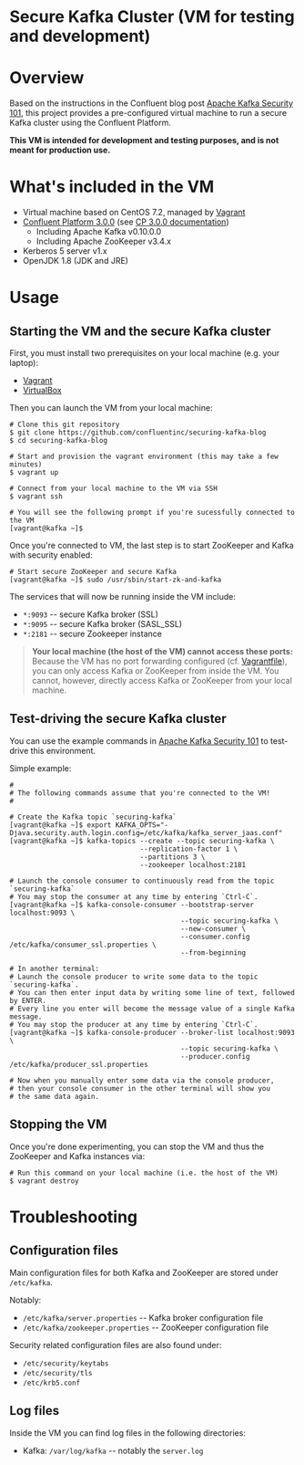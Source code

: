 # Secure Kafka Cluster (VM for testing and development)

# Overview

Based on the instructions in the Confluent blog post
[Apache Kafka Security 101](http://www.confluent.io/blog/apache-kafka-security-authorization-authentication-encryption),
this project provides a pre-configured virtual machine to run a secure Kafka cluster using the Confluent Platform.

**This VM is intended for development and testing purposes, and is not meant for production use.**


# What's included in the VM

* Virtual machine based on CentOS 7.2, managed by [Vagrant](https://www.vagrantup.com)
* [Confluent Platform 3.0.0](http://www.confluent.io/product)
  (see [CP 3.0.0 documentation](http://docs.confluent.io/3.0.0/))
    * Including Apache Kafka v0.10.0.0
    * Including Apache ZooKeeper v3.4.x
* Kerberos 5 server v1.x
* OpenJDK 1.8 (JDK and JRE)


# Usage

## Starting the VM and the secure Kafka cluster

First, you must install two prerequisites on your local machine (e.g. your laptop):

* [Vagrant](https://www.vagrantup.com/docs/installation/)
* [VirtualBox](https://www.virtualbox.org/wiki/Downloads)

Then you can launch the VM from your local machine:

```shell
# Clone this git repository
$ git clone https://github.com/confluentinc/securing-kafka-blog
$ cd securing-kafka-blog

# Start and provision the vagrant environment (this may take a few minutes)
$ vagrant up

# Connect from your local machine to the VM via SSH
$ vagrant ssh

# You will see the following prompt if you're sucessfully connected to the VM
[vagrant@kafka ~]$
```

Once you're connected to VM, the last step is to start ZooKeeper and Kafka with security enabled:

```shell
# Start secure ZooKeeper and secure Kafka
[vagrant@kafka ~]$ sudo /usr/sbin/start-zk-and-kafka
```

The services that will now be running inside the VM include:

* `*:9093` -- secure Kafka broker (SSL)
* `*:9095` -- secure Kafka broker (SASL_SSL)
* `*:2181` -- secure Zookeeper instance

> **Your local machine (the host of the VM) cannot access these ports:**
> Because the VM has no port forwarding configured (cf. [Vagrantfile](Vagrantfile)),
> you can only access Kafka or ZooKeeper from inside the VM.
> You cannot, however, directly access Kafka or ZooKeeper from your local machine.


## Test-driving the secure Kafka cluster

You can use the example commands in
[Apache Kafka Security 101](http://www.confluent.io/blog/apache-kafka-security-authorization-authentication-encryption)
to test-drive this environment.

Simple example:

```shell
#
# The following commands assume that you're connected to the VM!
#

# Create the Kafka topic `securing-kafka`
[vagrant@kafka ~]$ export KAFKA_OPTS="-Djava.security.auth.login.config=/etc/kafka/kafka_server_jaas.conf"
[vagrant@kafka ~]$ kafka-topics --create --topic securing-kafka \
                                --replication-factor 1 \
                                --partitions 3 \
                                --zookeeper localhost:2181

# Launch the console consumer to continuously read from the topic `securing-kafka`
# You may stop the consumer at any time by entering `Ctrl-C`.
[vagrant@kafka ~]$ kafka-console-consumer --bootstrap-server localhost:9093 \
                                          --topic securing-kafka \
                                          --new-consumer \
                                          --consumer.config /etc/kafka/consumer_ssl.properties \
                                          --from-beginning

# In another terminal:
# Launch the console producer to write some data to the topic `securing-kafka`.
# You can then enter input data by writing some line of text, followed by ENTER.
# Every line you enter will become the message value of a single Kafka message.
# You may stop the producer at any time by entering `Ctrl-C`.
[vagrant@kafka ~]$ kafka-console-producer --broker-list localhost:9093 \
                                          --topic securing-kafka \
                                          --producer.config /etc/kafka/producer_ssl.properties

# Now when you manually enter some data via the console producer,
# then your console consumer in the other terminal will show you
# the same data again.
```


## Stopping the VM

Once you're done experimenting, you can stop the VM and thus the ZooKeeper and Kafka instances via:

```shell
# Run this command on your local machine (i.e. the host of the VM)
$ vagrant destroy
```


# Troubleshooting

## Configuration files

Main configuration files for both Kafka and ZooKeeper are stored under `/etc/kafka`.

Notably:

* `/etc/kafka/server.properties` -- Kafka broker configuration file
* `/etc/kafka/zookeeper.properties` -- ZooKeeper configuration file

Security related configuration files are also found under:

* `/etc/security/keytabs`
* `/etc/security/tls`
* `/etc/krb5.conf`


## Log files

Inside the VM you can find log files in the following directories:

* Kafka: `/var/log/kafka` -- notably the `server.log`
